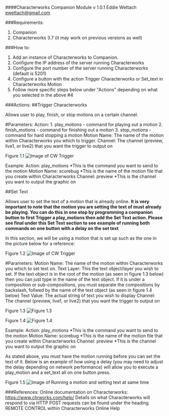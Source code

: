 ####Characterworks Companion Module
v 1.0.1
Eddie Wettach <ewettach@gmail.com>

###Requirements:
1.  Companion
2.  Characterworks 3.7 (it may work on previous versions as well)

###How to:
1.  Add an instance of Characterworks to Companion.
2.  Configure the IP address of the server running Characterworks
3.  Configure the port number of the server running Characterworks (default is 5201)
4.  Configure a button with the action Trigger Characterworks or Set_text in Characterworks Motion
5.  Follow more specific steps below under "Actions" depending on what you selected in the above #4


###Actions:
##Trigger Characterworks

Allows user to play, finish, or stop motions on a certain channel. 

#Parameters:
Action:
    1. play_motions - command for playing out a motion
    2. finish_motions - command for finishing out a motion
    3. stop_motions - command for hard stopping a motion
Motion Name: The name of the motion within Characterworks you which to trigger.
Channel:  The channel (preview, live1, or live2) that you want the trigger to output on

Figure 1.1
![Image of CW Trigger](https://raidernetwork.org/github/images/trigger_characterworks.png)

Example:
Action: play_motions     *This is the command you want to send to the motion
Motion Name: scorebug    *This is the name of the motion file that you create within Characterworks
Channel: preview         *This is the channel you want to output the graphic on   





##Set Text

Allows user to set the text of a motion that is already online.
**It is very important to note that the motion you are setting the text of must already be playing.  You can do this in one step by programming a companion button to first Trigger a play_motions then add the Set Text action.  Please see final under this Set Text section to see example of running both commands on one button with a delay on the set text**

In this section, we will be using a motion that is set up such as the one in the picture below for a reference:

Figure 1.2
![Image of CW Trigger](https://raidernetwork.org/github/images/cw-comp.png)


#Parameters:
Motion Name: The name of the motion within Characterworks you which to set text on.
Text Layer: This the text object/layer you wish to set.  If the text object is in the root of the motion (as seen in figure 1.3 below) then you can just type in the name of the text object.  If it is under a composition or sub-compositions, you must separate the compositions by backslash, follwed by the name of the text object (as seen in figure 1.4 below)
Text Value: The actual string of text you wish to display
Channel:  The channel (preview, live1, or live2) that you want the trigger to output on

Figure 1.3
![Figure 1.3](https://raidernetwork.org/github/images/set_text_nocompositions.png)

Figure 1.4
![Figure 1.4](https://raidernetwork.org/github/images/set_text_onecomposition.png)


Example:
Action: play_motions     *This is the command you want to send to the motion
Motion Name: scorebug    *This is the name of the motion file that you create within Characterworks
Channel: preview         *This is the channel you want to output the graphic on   


As stated above, you must have the motion running before you can set the text of it.  Below is an example of how using a delay (you may need to adjust the delay depending on network performance) will allow you to execute a play_motion and a set_text all on one button press.

Figure 1.5
![Image of Running a motion and setting text at same time](https://raidernetwork.org/github/images/runmotion_settext.png)

###References:
Online documentation on Characterworks:
https://www.chrworks.com/help/
Details on what Characterworks will respond to via HTTP POST requests can be found under the heading REMOTE CONTROL within Characterworks Online Help

